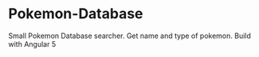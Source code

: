 # Pokemon-Database
Small Pokemon Database searcher. Get name and type of pokemon. Build with Angular 5

